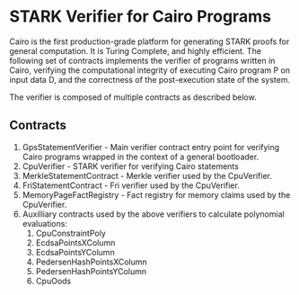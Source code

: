 # STARK Verifier for Cairo Programs

Cairo is the first production-grade platform for generating STARK proofs for general computation.
It is Turing Complete, and highly efficient. The following set of contracts implements the
verifier of programs written in Cairo, verifying the computational integrity of executing Cairo
program P on input data D, and the correctness of the post-execution state of the system.

The verifier is composed of multiple contracts as described below.

## Contracts

1. GpsStatementVerifier - Main verifier contract entry point for verifying Cairo programs wrapped in
   the context of a general bootloader.
2. CpuVerifier - STARK verifier for verifying Cairo statements
3. MerkleStatementContract - Merkle verifier used by the CpuVerifier.
4. FriStatementContract - Fri verifier used by the CpuVerifier.
5. MemoryPageFactRegistry - Fact registry for memory claims used by the CpuVerifier.
6. Auxilliary contracts used by the above verifiers to calculate polynomial evaluations:
   1. CpuConstraintPoly
   2. EcdsaPointsXColumn
   3. EcdsaPointsYColumn
   4. PedersenHashPointsXColumn
   5. PedersenHashPointsYColumn
   6. CpuOods
